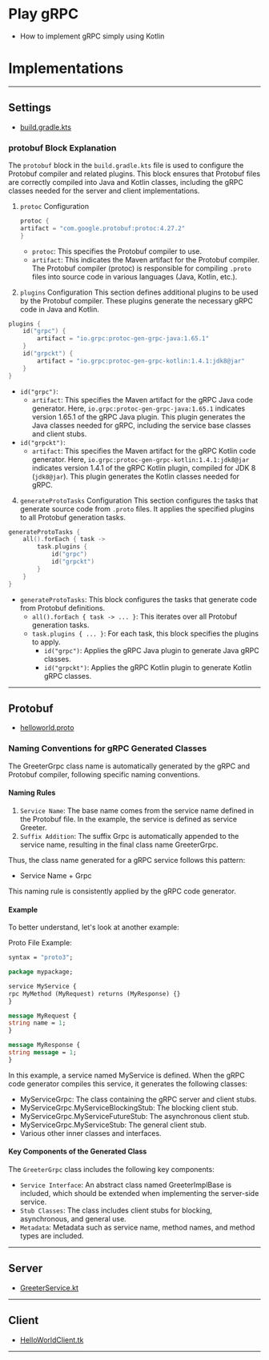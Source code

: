# Play gRPC
- How to implement gRPC simply using Kotlin

# Implementations

---
## Settings
- [build.gradle.kts](./build.gradle.kts)

### protobuf Block Explanation
The `protobuf` block in the `build.gradle.kts` file is used to configure the Protobuf compiler and related plugins. This block ensures that Protobuf files are correctly compiled into Java and Kotlin classes, including the gRPC classes needed for the server and client implementations.

1. `protoc` Configuration
   ```kotlin
   protoc {
   artifact = "com.google.protobuf:protoc:4.27.2"
   }
   ```
   - `protoc`: This specifies the Protobuf compiler to use.
   - `artifact`: This indicates the Maven artifact for the Protobuf compiler. The Protobuf compiler (protoc) is responsible for compiling `.proto` files into source code in various languages (Java, Kotlin, etc.).
 
2. `plugins` Configuration
This section defines additional plugins to be used by the Protobuf compiler. These plugins generate the necessary gRPC code in Java and Kotlin.

```kotlin
plugins {
    id("grpc") {
        artifact = "io.grpc:protoc-gen-grpc-java:1.65.1"
    }
    id("grpckt") {
        artifact = "io.grpc:protoc-gen-grpc-kotlin:1.4.1:jdk8@jar"
    }
}
```
- `id("grpc")`:
  - `artifact`: This specifies the Maven artifact for the gRPC Java code generator. Here, `io.grpc:protoc-gen-grpc-java:1.65.1` indicates version 1.65.1 of the gRPC Java plugin. This plugin generates the Java classes needed for gRPC, including the service base classes and client stubs.
- `id("grpckt")`:
  - `artifact`: This specifies the Maven artifact for the gRPC Kotlin code generator. Here, `io.grpc:protoc-gen-grpc-kotlin:1.4.1:jdk8@jar` indicates version 1.4.1 of the gRPC Kotlin plugin, compiled for JDK 8 (`jdk8@jar`). This plugin generates the Kotlin classes needed for gRPC.

4. `generateProtoTasks` Configuration
This section configures the tasks that generate source code from `.proto` files. It applies the specified plugins to all Protobuf generation tasks.

```kotlin
generateProtoTasks {
    all().forEach { task ->
        task.plugins {
            id("grpc")
            id("grpckt")
        }
    }
}
```
- `generateProtoTasks`: This block configures the tasks that generate code from Protobuf definitions.
   - `all().forEach { task -> ... }`: This iterates over all Protobuf generation tasks.
   - `task.plugins { ... }`: For each task, this block specifies the plugins to apply.
     - `id("grpc")`: Applies the gRPC Java plugin to generate Java gRPC classes.
     - `id("grpckt")`: Applies the gRPC Kotlin plugin to generate Kotlin gRPC classes.

--- 
## Protobuf
- [helloworld.proto](./src/main/proto/helloworld.proto)

### Naming Conventions for gRPC Generated Classes
The GreeterGrpc class name is automatically generated by the gRPC and Protobuf compiler, following specific naming conventions.

#### Naming Rules
1. `Service Name`: The base name comes from the service name defined in the Protobuf file. In the example, the service is defined as service Greeter.
2. `Suffix Addition`: The suffix Grpc is automatically appended to the service name, resulting in the final class name GreeterGrpc.

Thus, the class name generated for a gRPC service follows this pattern:

- Service Name + Grpc

This naming rule is consistently applied by the gRPC code generator.

#### Example
To better understand, let's look at another example:

Proto File Example:

```proto
syntax = "proto3";

package mypackage;

service MyService {
rpc MyMethod (MyRequest) returns (MyResponse) {}
}

message MyRequest {
string name = 1;
}

message MyResponse {
string message = 1;
}
```
In this example, a service named MyService is defined. When the gRPC code generator compiles this service, it generates the following classes:

- MyServiceGrpc: The class containing the gRPC server and client stubs.
- MyServiceGrpc.MyServiceBlockingStub: The blocking client stub.
- MyServiceGrpc.MyServiceFutureStub: The asynchronous client stub.
- MyServiceGrpc.MyServiceStub: The general client stub.
- Various other inner classes and interfaces.
 
#### Key Components of the Generated Class
The `GreeterGrpc` class includes the following key components:
- `Service Interface`: An abstract class named GreeterImplBase is included, which should be extended when implementing the server-side service.
- `Stub Classes`: The class includes client stubs for blocking, asynchronous, and general use.
- `Metadata`: Metadata such as service name, method names, and method types are included.
---
## Server
- [GreeterService.kt](./src/main/java/io/huna/helloworld/GreeterService.kt)
---
## Client
- [HelloWorldClient.tk](./src/main/java/io/huna/helloworld/HelloWorldClient.kt)
---
